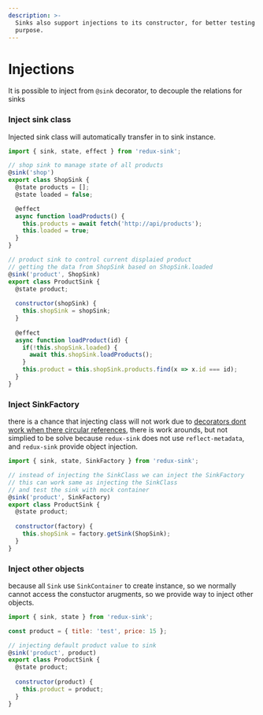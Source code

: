 ```yaml
---
description: >-
  Sinks also support injections to its constructor, for better testing and other
  purpose.
---
```


# Injections

It is possible to inject from `@sink` decorator, to decouple the relations for sinks

### Inject sink class

Injected sink class will automatically transfer in to sink instance.

```javascript
import { sink, state, effect } from 'redux-sink';

// shop sink to manage state of all products
@sink('shop')
export class ShopSink {
  @state products = [];
  @state loaded = false;

  @effect
  async function loadProducts() {
    this.products = await fetch('http://api/products');
    this.loaded = true; 
  }
}

// product sink to control current displaied product
// getting the data from ShopSink based on ShopSink.loaded
@sink('product', ShopSink)
export class ProductSink {
  @state product;
  
  constructor(shopSink) {
    this.shopSink = shopSink;
  }
  
  @effect
  async function loadProduct(id) {
    if(!this.shopSink.loaded) {
      await this.shopSink.loadProducts();
    }
    this.product = this.shopSink.products.find(x => x.id === id);
  }
}
```

### Inject SinkFactory

there is a chance that injecting class will not work due to [decorators dont work when there circular references](https://github.com/Microsoft/TypeScript/issues/4521), there is work arounds, but not simplied to be solve because `redux-sink` does not use `reflect-metadata`, and `redux-sink` provide object injection.

```javascript
import { sink, state, SinkFactory } from 'redux-sink';

// instead of injecting the SinkClass we can inject the SinkFactory
// this can work same as injecting the SinkClass
// and test the sink with mock container
@sink('product', SinkFactory)
export class ProductSink {
  @state product;
  
  constructor(factory) {
    this.shopSink = factory.getSink(ShopSink);
  }
}
```

### Inject other objects

because all `Sink` use `SinkContainer` to create instance, so we normally cannot access the constuctor arugments, so we provide way to inject other objects.

```javascript
import { sink, state } from 'redux-sink';

const product = { title: 'test', price: 15 };

// injecting default product value to sink
@sink('product', product)
export class ProductSink {
  @state product;
  
  constructor(product) {
    this.product = product;
  }
}
```

